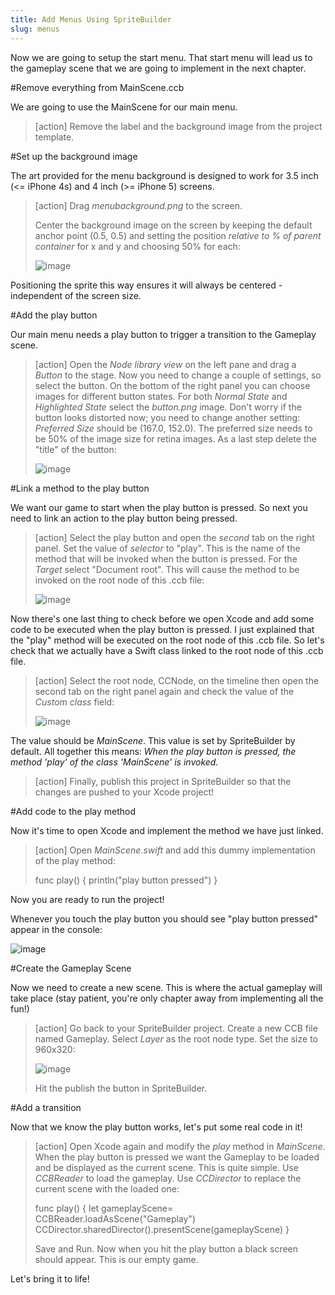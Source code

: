 ```yaml
---
title: Add Menus Using SpriteBuilder
slug: menus
---
```


Now we are going to setup the start menu. That start menu will lead us to the gameplay scene that we are going to implement in the next chapter.

#Remove everything from MainScene.ccb

We are going to use the MainScene for our main menu.

> [action]
> Remove the label and the background image from the project template.

#Set up the background image

The art provided for the menu background is designed to work for 3.5 inch (<= iPhone 4s) and 4 inch (>= iPhone 5) screens.

> [action]
> Drag *menubackground.png* to the screen. 
>
> Center the background image on the screen by keeping the default anchor point (0.5, 0.5) and setting the position *relative to % of parent container* for x and y and choosing 50% for each:
>
> ![image](https://s3.amazonaws.com/mgwu-misc/Spritebuilder+Tutorial/Spritebuilder_Center_Image.png)

Positioning the sprite this way ensures it will always be centered - independent of the screen size.

#Add the play button

Our main menu needs a play button to trigger a transition to the Gameplay scene.

> [action]
> Open the *Node library view* on the left pane and drag a *Button* to the stage. Now you need to change a couple of settings, so select the button. On the bottom of the right panel you can choose images for different button states. For both *Normal State* and *Highlighted State* select the *button.png* image. Don't worry if the button looks distorted now; you need to change another setting: *Preferred Size* should be (167.0, 152.0). The preferred size needs to be 50% of the image size for retina images. As a last step delete the "title" of the button:
>
> ![image](https://s3.amazonaws.com/mgwu-misc/Spritebuilder+Tutorial/Spritebuilder_setupButton.png)

#Link a method to the play button

We want our game to start when the play button is pressed. So next you need to link an action to the play button being pressed.

> [action]
> Select the play button and open the *second* tab on the right panel. Set the value of *selector* to "play". This is the name of the method that will be invoked when the button is pressed. For the *Target* select "Document root". This will cause the method to be invoked on the root node of this .ccb file:
>
> ![image](https://s3.amazonaws.com/mgwu-misc/Spritebuilder+Tutorial/Spritebuilder_CodeConnection_Menu.png)

Now there's one last thing to check before we open Xcode and add some code to be executed when the play button is pressed. I just explained that the "play" method will be executed on the root node of this .ccb file. So let's check that we actually have a Swift class linked to the root node of this .ccb file.

> [action]
> Select the root node, CCNode, on the timeline then open the second tab on the right panel again and check the value of the *Custom class* field:
>
> ![image](https://s3.amazonaws.com/mgwu-misc/Spritebuilder+Tutorial/Spritebuilder_Custom_Class_2.png)

The value should be *MainScene*. This value is set by SpriteBuilder by default. All together this means: *When the play button is pressed, the method 'play' of the class 'MainScene' is invoked.*

> [action]
> Finally, publish this project in SpriteBuilder so that the changes are pushed to your Xcode project!

#Add code to the play method

Now it's time to open Xcode and implement the method we have just linked.

> [action]
> Open *MainScene.swift* and add this dummy implementation of the play method:
>
>	 func play() {
>    	println("play button pressed")
>    }

Now you are ready to run the project!

Whenever you touch the play button you should see "play button pressed" appear in the console:

![image](https://s3.amazonaws.com/mgwu-misc/Spritebuilder+Tutorial/PlayButton.gif)

#Create the Gameplay Scene

Now we need to create a new scene. This is where the actual gameplay will take place (stay patient, you're only chapter away from implementing all the fun!)

> [action]
> Go back to your SpriteBuilder project. Create a new CCB file named Gameplay. Select *Layer* as the root node type. Set the size to 960x320:
>
> ![image](https://s3.amazonaws.com/mgwu-misc/Spritebuilder+Tutorial/Spritebuilder_Gameplay_Scene.png)
>
> Hit the publish the button in SpriteBuilder.

#Add a transition

Now that we know the play button works, let's put some real code in it!

> [action]
> Open Xcode again and modify the *play* method in *MainScene*. When the play button is pressed we want the Gameplay to be loaded and be displayed as the current scene. This is quite simple. Use *CCBReader* to load the gameplay. Use *CCDirector* to replace the current scene with the loaded one:
> 
> 	func play() {
> 		let gameplayScene= CCBReader.loadAsScene("Gameplay")
> 		CCDirector.sharedDirector().presentScene(gameplayScene)
> 	}
> 
> Save and Run. Now when you hit the play button a black screen should appear. This is our empty game.

Let's bring it to life!
